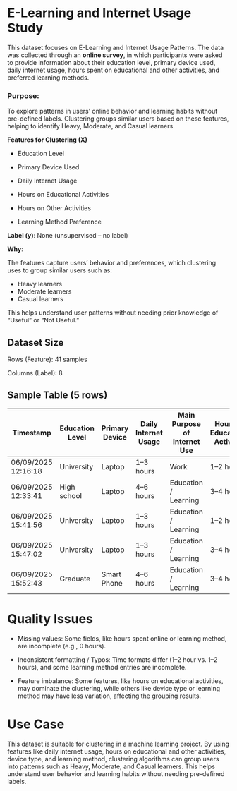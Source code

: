 
 # E-Learning and Internet Usage Study

 This dataset focuses on E-Learning and Internet Usage Patterns.
The data was collected through an **online survey**, in which participants were asked to provide information about their education level, primary device used, daily internet usage, hours spent on educational and other activities, and preferred learning methods.

### Purpose:
To explore patterns in users’ online behavior and learning habits without pre-defined labels. Clustering groups similar users based on these features, helping to identify Heavy, Moderate, and Casual learners.

**Features for Clustering (X)**

* Education Level

* Primary Device Used

* Daily Internet Usage

* Hours on Educational Activities

* Hours on Other Activities

* Learning Method Preference

**Label (y)**: None (unsupervised – no label)

**Why**:

The features capture users’ behavior and preferences, which clustering uses to group similar users such as:

* Heavy learners
* Moderate learners
* Casual learners

This helps understand user patterns without needing prior knowledge of “Useful” or “Not Useful.”


## Dataset Size

Rows (Feature): 41 samples

Columns (Label): 8

## Sample Table (5 rows)

| Timestamp          | Education Level | Primary Device | Daily Internet Usage | Main Purpose of Internet Use | Hours on Educational Activities | Hours on Other Activities | Learning Method Preference |
|-------------------|----------------|----------------|--------------------|-----------------------------|-------------------------------|--------------------------|---------------------------|
| 06/09/2025 12:16:18 | University     | Laptop         | 1–3 hours          | Work                        | 1–2 hour                      | 1–2 hour                 | Self-learning  |
| 06/09/2025 12:33:41 | High school    | Laptop         | 4–6 hours          | Education / Learning        | 3–4 hour                      | 1–2 hour                 | Self-learning |
| 06/09/2025 15:41:56 | University     | Laptop         | 1–3 hours          | Education / Learning        | 1–2 hour                      | 3–4 hour                 | Self-learning |
| 06/09/2025 15:47:02 | University     | Laptop         | 1–3 hours          | Education / Learning        | 3–4 hour                      | 1–2 hour                 | Self-learning  |
| 06/09/2025 15:52:43 | Graduate       | Smart Phone    | 4–6 hours          | Education / Learning        | 3–4 hour                      | 1–2 hour                 | Self-learning  |

# Quality Issues

* Missing values: Some fields, like hours spent online or learning method, are incomplete (e.g., 0 hours).

* Inconsistent formatting / Typos: Time formats differ (1–2 hour vs. 1–2 hours), and some learning method entries are incomplete.

* Feature imbalance: Some features, like hours on educational activities, may dominate the clustering, while others like device type or learning method may have less variation, affecting the grouping results.

# Use Case

This dataset is suitable for clustering in a machine learning project. By using features like daily internet usage, hours on educational and other activities, device type, and learning method, clustering algorithms can group users into patterns such as Heavy, Moderate, and Casual learners. This helps understand user behavior and learning habits without needing pre-defined labels.




